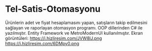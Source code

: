 # Tel-Satis-Otomasyonu
Ürünlerin adet ve fiyat hesaplamasını yapan, satışların takip edilmesini sağlayan ve raporlayan otomasyon programı.
OOP dillerinden C# ile yazılmıştır.
Entity Framework ve MetroModernUI kullanılmıştır.
Ekran görüntüleri: https://i.hizliresim.com/JVW8lJ.png
                   https://i.hizliresim.com/6DMpy0.png

